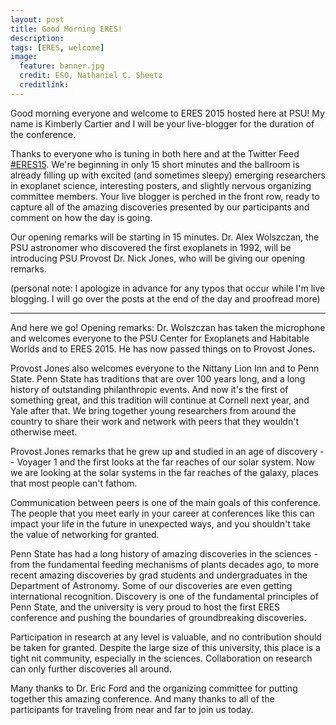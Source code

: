 ```yaml
---
layout: post
title: Good Morning ERES!
description:
tags: [ERES, welcome]
image:
  feature: banner.jpg
  credit: ESO, Nathaniel C. Sheetz
  creditlink: 
---
```


Good morning everyone and welcome to ERES 2015 hosted here at PSU! My name is Kimberly Cartier and I will be your live-blogger for the duration of the conference.

Thanks to everyone who is tuning in both here and at the Twitter Feed [#ERES15](https://twitter.com/search?q=%23ERES15&src=typd). We're beginning in only 15 short minutes and the ballroom is already filling up with excited (and sometimes sleepy) emerging researchers in exoplanet science, interesting posters, and slightly nervous organizing committee members. Your live blogger is perched in the front row, ready to capture all of the amazing discoveries presented by our participants and comment on how the day is going. 

Our opening remarks will be starting in 15 minutes. Dr. Alex Wolszczan, the PSU astronomer who discovered the first exoplanets in 1992, will be introducing PSU Provost Dr. Nick Jones, who will be giving our opening remarks.

(personal note: I apologize in advance for any typos that occur while I'm live blogging. I will go over the posts at the end of the day and proofread more)

---
And here we go!
Opening remarks: Dr. Wolszczan has taken the microphone and welcomes everyone to the PSU Center for Exoplanets and Habitable Worlds and to ERES 2015. He has now passed things on to Provost Jones.

Provost Jones also welcomes everyone to the Nittany Lion Inn and to Penn State. Penn State has traditions that are over 100 years long, and a long history of outstanding philanthropic events. And now it's the first of something great, and this tradition will continue at Cornell next year, and Yale after that. We bring together young researchers from around the country to share their work and network with peers that they wouldn't otherwise meet.

Provost Jones remarks that he grew up and studied in an age of discovery -- Voyager 1 and the first looks at the far reaches of our solar system. Now we are looking at the solar systems in the far reaches of the galaxy, places that most people can't fathom. 

Communication between peers is one of the main goals of this conference. The people that you meet early in your career at conferences like this can impact your life in the future in unexpected ways, and you shouldn't take the value of networking for granted.

Penn State has had a long history of amazing discoveries in the sciences - from the fundamental feeding mechanisms of plants decades ago, to more recent amazing discoveries by grad students and undergraduates in the Department of Astronomy. Some of our discoveries are even getting international recognition. Discovery is one of the fundamental principles of Penn State, and the university is very proud to host the first ERES conference and pushing the boundaries of groundbreaking discoveries.

Participation in research at any level is valuable, and no contribution should be taken for granted. Despite the large size of this university, this place is a tight nit community, especially in the sciences. Collaboration on research can only further discoveries all around.

Many thanks to Dr. Eric Ford and the organizing committee for putting together this amazing conference. And many thanks to all of the participants for traveling from near and far to join us today.